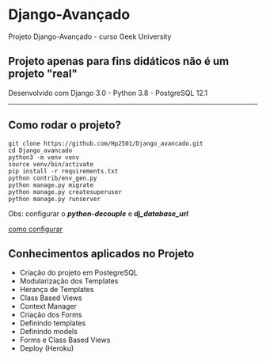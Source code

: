 # Django-Avançado

Projeto Django-Avançado - curso Geek University


## Projeto apenas para fins **didáticos** não é um projeto **"real"** ##


Desenvolvido com Django 3.0 - Python 3.8 - PostgreSQL 12.1

-------------------------------------------------------------------------

## Como rodar o projeto? ##

```
git clone https://github.com/Hp2501/Django_avancado.git
cd Django_avancado
python3 -m venv venv
source venv/bin/activate
pip install -r requirements.txt
python contrib/env_gen.py
python manage.py migrate
python manage.py createsuperuser
python manage.py runserver
```

Obs: configurar o *__python-decouple__* e *__dj_database_url__*


[como configurar](https://samuelgoncalves.com.br/configurar-sua-aplicacao-django-para-ler-dados-diferentes-por-ambiente/)


## Conhecimentos aplicados no Projeto ##


* Criação do projeto em PostegreSQL
* Modularização dos Templates
* Herança de Templates
* Class Based Views
* Context Manager
* Criação dos Forms
* Definindo templates
* Definindo models
* Forms e Class Based Views
* Deploy (Heroku)
